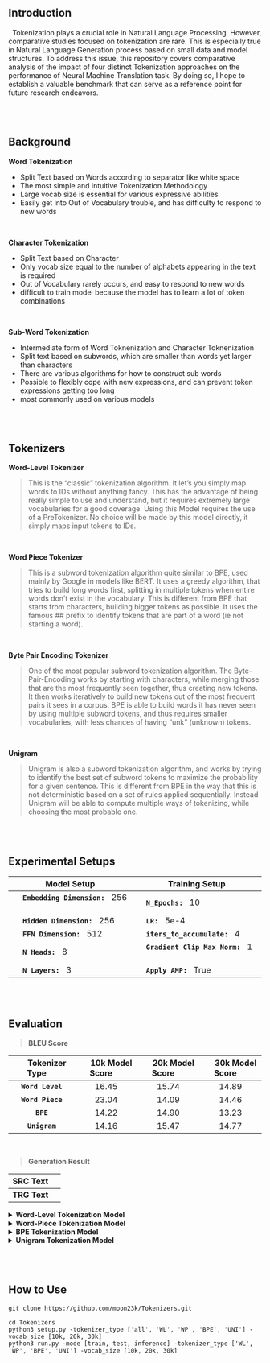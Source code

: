 ## Introduction

&nbsp; Tokenization plays a crucial role in Natural Language Processing. However, comparative studies focused on tokenization are rare. This is especially true in Natural Language Generation process based on small data and model structures.
To address this issue, this repository covers comparative analysis of the impact of four distinct Tokenization approaches on the performance of Neural Machine Translation task. By doing so, I hope to establish a valuable benchmark that can serve as a reference point for future research endeavors.

<br><br>

## Background

**Word Tokenization**
  * Split Text based on Words according to separator like white space
  * The most simple and intuitive Tokenization Methodology
  * Large vocab size is essential for various expressive abilities
  * Easily get into Out of Vocabulary trouble, and has difficulty to respond to new words
<br>

**Character Tokenization**
  * Split Text based on Character
  * Only vocab size equal to the number of alphabets appearing in the text is required
  * Out of Vocabulary rarely occurs, and easy to respond to new words
  * difficult to train model because the model has to learn a lot of token combinations
<br>

**Sub-Word Tokenization**
  * Intermediate form of Word Toknenization and Character Toknenization
  * Split text based on subwords, which are smaller than words yet larger than characters
  * There are various algorithms for how to construct sub words
  * Possible to flexibly cope with new expressions, and can prevent token expressions getting too long
  * most commonly used on various models

</br></br>


## Tokenizers

**Word-Level Tokenizer** <br>
> This is the “classic” tokenization algorithm. It let’s you simply map words to IDs without anything fancy. This has the advantage of being really simple to use and understand, but it requires extremely large vocabularies for a good coverage. Using this Model requires the use of a PreTokenizer. No choice will be made by this model directly, it simply maps input tokens to IDs.

<br>


**Word Piece Tokenizer** <br>
> This is a subword tokenization algorithm quite similar to BPE, used mainly by Google in models like BERT. It uses a greedy algorithm, that tries to build long words first, splitting in multiple tokens when entire words don’t exist in the vocabulary. This is different from BPE that starts from characters, building bigger tokens as possible. It uses the famous ## prefix to identify tokens that are part of a word (ie not starting a word).

<br>

**Byte Pair Encoding Tokenizer** <br>
> One of the most popular subword tokenization algorithm. The Byte-Pair-Encoding works by starting with characters, while merging those that are the most frequently seen together, thus creating new tokens. It then works iteratively to build new tokens out of the most frequent pairs it sees in a corpus. BPE is able to build words it has never seen by using multiple subword tokens, and thus requires smaller vocabularies, with less chances of having “unk” (unknown) tokens.

<br>

**Unigram** <br>
> Unigram is also a subword tokenization algorithm, and works by trying to identify the best set of subword tokens to maximize the probability for a given sentence. This is different from BPE in the way that this is not deterministic based on a set of rules applied sequentially. Instead Unigram will be able to compute multiple ways of tokenizing, while choosing the most probable one.

</br></br>


## Experimental Setups

| Model Setup | Training Setup |
|---|---|
| &emsp; **`Embedding Dimension:`** &nbsp; 256 &emsp; | &emsp; **`N_Epochs:`** &nbsp; 10 |
| &emsp; **`Hidden Dimension:`** &nbsp; 256           | &emsp; **`LR:`** &nbsp; 5e-4 |
| &emsp; **`FFN Dimension:`** &nbsp; 512              | &emsp; **`iters_to_accumulate:`** &nbsp; 4 &emsp; |
| &emsp; **`N Heads:`** &nbsp; 8                      | &emsp; **`Gradient Clip Max Norm:`** &nbsp; 1 &emsp; |
| &emsp; **`N Layers:`** &nbsp; 3                     | &emsp; **`Apply AMP:`** &nbsp; True |

</br></br>

## Evaluation

> **BLEU Score**

| &emsp; Tokenizer Type &emsp; | &emsp; 10k Model Score &emsp; | &emsp; 20k Model Score &emsp; | &emsp; 30k Model Score &emsp; |
|:---:|:---:|:---:|:---:|
| **`Word Level`** | 16.45 | 15.74 | 14.89 |
| **`Word Piece`** | 23.04 | 14.09 | 14.46 |
| **`BPE`**        | 14.22 | 14.90 | 13.23 |
| **`Unigram`**    | 14.16 | 15.47 | 14.77 |

<br>

> **Generation Result**

|SRC Text||
|---|---|
|**TRG Text**||

<details>
<summary><strong>Word-Level Tokenization Model</strong></summary>

<br>

| Vocab_size | Sequence_Type | Sequence |
| :---: | :---: | :--- |
| **`10k`**  | Generated        | nun sind die vorschriften , die , die , bei denen und fur verwendet werden . |
| -          | Back Translation |  now the regulations are used for which , which , where and for . |
| **`20k`**  | Generated        | es gibt vorschriften , die nach , die dann , wie aus substanzen in der industrie verwendet werden .|
| -          | Back Translation | There are regulations that are made according to how substances are used in industry. |
| **`30k`**  | Generated        | jetzt sind regelungen zur , die sich fur hinaus , die , als fur dieser sektor eingesetzt werden . |
| -          | Back Translation | There are now regulations in place that are intended to be used in this sector. |

</details>

<details>
<summary><strong>Word-Piece Tokenization Model</strong></summary>

<br>

| Vocab_size | Sequence_Type | Sequence |
| :---: | :---: | :--- |
| **`10k`**  | Generated        | es gibt regelungen , die die mit bio ##met ##ho ##chs ##t ##grenzen , die mit der freis ##etzung von pfl ##anzen und energie fur die industrie verwendet ##en menge ##n . |
| -          | Back Translation | there are regulations that limit the bio ##met ##ho ##chs ##t ##t ##t ##t ##s with the release of plants ## and energy used for the industry ## amount ##n . |
| **`20k`**  | Generated        | jetzt , was die quantitative ##n organis ##che ##idung ##en fur die organis ##ierung von brenn ##stoffe , die mit brenn ##stoffe und auch fur chem ##ische anlagen in die industrie verwendeten art verwendet werden . |
| -          | Back Translation | Now what the quantitative ##n organ ##che ##idung ##en for the organization ##ing of fuel ##materials used with fuel ##materials and also for chemical ##plants in the industry become . |
| **`30k`**  | Generated        | nun gibt es regeln , die sich aus organis ##atorischen mitteln aus dem organis ##chen , die in der industrie von brennstoff ##nutzung dieser branche stammen , sowie fur die stoffe . |
| -          | Back Translation | Now there are rules that come from the organizational resources that come from the industry's fuel use in this industry, as well as for the materials. |

</details>


<details>
<summary><strong>BPE Tokenization Model</strong></summary>

<br>

| Vocab_size | Sequence_Type | Sequence |
| :---: | :---: | :--- |
| **`10k`** | Generated        | es gibt vorschriften , die auf die freiwill ige operation en und die , wie es mit brenn stoffen , die fre ise tzung von brenn stoffen , wie sie fur die industrie verwendet werden . |
| -         | Back Translation | There are regulations that apply to voluntary operations and how to deal with fuels, the release of fuels used for industry. |
| **`20k`** | Generated        | jetzt sind vorschriften zur flucht iger mittel aus flucht iger anlage ystem en , die sich als brennstoff be th altung im bereich der brennstoff bekampfung von brennstoff und aus dieser branche nieder gelassen haben . |
| -         | Back Translation | There are now regulations for the escape of volatile substances from volatile plant systems that have established themselves as fuel containment in the field of fuel control and from this industry. |
| **`30k`** | Generated        | es gibt regelungen , die fur flucht nach wie vor die flucht nach einwanderungs verbindungen mit den stoffen , die fur die stoffe in dieser branche verwendet werden . |
| -         | Back Translation | There are regulations in place for escape after immigration connections with the substances that are used for the substances in this industry. |

</details>

<details>
<summary><strong>Unigram Tokenization Model</strong></summary>

<br>

| Vocab_size | Sequence_Type | Sequence |
| :---: | :---: | :--- |
| **`10k`** | Generated        | e s gib t regelung en , die von der versicherung en , die fur diese art von i o be r n i e s , wie fur die in der industrie vorgesehen en form vorgesehen en regelung en . |
| -         | Back Translation | There are regulations that are provided by the insurance companies for this type of i o r n ie s, as for the form provided for in the industry. |
| **`20k`** | Generated        | derzeit gib t e s regeln , die fur die verbreitung von organische n organische n verbindung en , die sich mit dem brennstoff zu tun , was diese r art der brennstoffe eingesetzt werden . |
| -         | Back Translation | Currently there are rules governing the distribution of organic n organic n compounds that have to do with the fuel, what this type of fuel is used for. |
| **`30k`** | Generated        | e s gib t regeln , die fur die fluchtige n organische r und organische r beihilfen , die sie fur fossile stoffe in betracht ziehen . |
| -         | Back Translation | There are rules governing volatile organic compounds and organic compounds that they consider for fossil fuels. |

</details>

<br><br>



## How to Use
```
git clone https://github.com/moon23k/Tokenizers.git
```

```
cd Tokenizers
python3 setup.py -tokenizer_type ['all', 'WL', 'WP', 'BPE', 'UNI'] -vocab_size [10k, 20k, 30k]
python3 run.py -mode [train, test, inference] -tokenizer_type ['WL', 'WP', 'BPE', 'UNI'] -vocab_size [10k, 20k, 30k]
```
</br>

